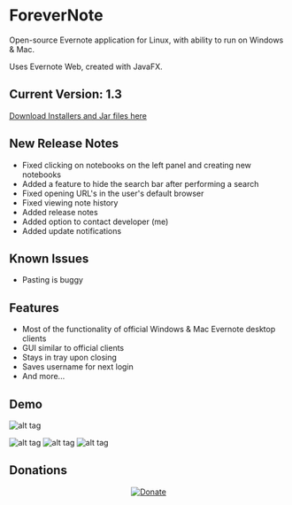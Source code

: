 # ForeverNote

Open-source Evernote application for Linux, with ability to run on Windows & Mac.

Uses Evernote Web, created with JavaFX.


## Current Version: 1.3
[Download Installers and Jar files here](https://sourceforge.net/projects/forevernote/files/)

## New Release Notes
- Fixed clicking on notebooks on the left panel and creating new notebooks
- Added a feature to hide the search bar after performing a search
- Fixed opening URL's in the user's default browser
- Fixed viewing note history
- Added release notes
- Added option to contact developer (me)
- Added update notifications

## Known Issues
- Pasting is buggy

## Features
- Most of the functionality of official Windows & Mac Evernote desktop clients
- GUI similar to official clients
- Stays in tray upon closing
- Saves username for next login
- And more...

## Demo
![alt tag](https://github.com/milan102/ForeverNote/blob/master/gifs/forevernote.gif)

![alt tag](https://github.com/milan102/ForeverNote/blob/master/gifs/forevernote_sample1.png)
![alt tag](https://github.com/milan102/ForeverNote/blob/master/gifs/forevernote_sample2.png)
![alt tag](https://github.com/milan102/ForeverNote/blob/master/gifs/forevernote_sample3.png)


## Donations
<p align="center">
<a href="https://www.paypal.com/cgi-bin/webscr?cmd=_donations&business=HL3P4UC2JKEAN&lc=US&item_name=Milan%27s%20Software&currency_code=USD&bn=PP%2dDonationsBF%3abtn_donateCC_LG%2egif%3aNonHosted"><img src="https://www.paypalobjects.com/en_US/i/btn/btn_donateCC_LG.gif" alt="Donate"/></a>
</p>
